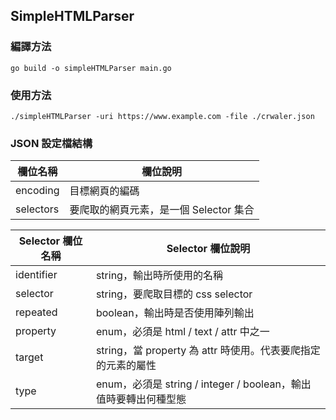 ## SimpleHTMLParser

### 編譯方法
```shell script
go build -o simpleHTMLParser main.go 
```

### 使用方法
```shell script
./simpleHTMLParser -uri https://www.example.com -file ./crwaler.json
```

### JSON 設定檔結構
欄位名稱 | 欄位說明
---- | ----
encoding | 目標網頁的編碼
selectors | 要爬取的網頁元素，是一個 Selector 集合

Selector 欄位名稱 | Selector 欄位說明
---- | ----
identifier | string，輸出時所使用的名稱
selector | string，要爬取目標的 css selector
repeated | boolean，輸出時是否使用陣列輸出
property | enum，必須是 html / text / attr 中之一
target | string，當 property 為 attr 時使用。代表要爬指定的元素的屬性
type | enum，必須是 string / integer / boolean，輸出值時要轉出何種型態

